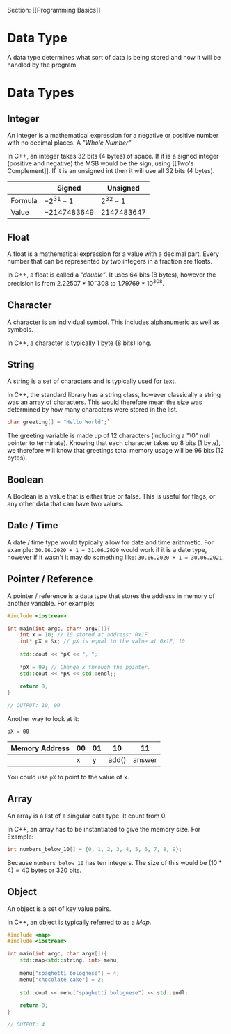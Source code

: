 Section: [[Programming Basics]]

# Data Type
A data type determines what sort of data is being stored and how it will be handled by the program.

# Data Types
## Integer
An integer is a mathematical expression for a negative or positive number with no decimal places. A *"Whole Number"*

In C++, an integer takes 32 bits (4 bytes) of space.
If it is a signed integer (positive and negative) the MSB would be the sign, using [[Two's Complement]].
If it is an unsigned int then it will use all 32 bits (4 bytes).

|  | Signed | Unsigned |
|---|---|---|
| Formula | $-2^{31} - 1$ | $2^{32} - 1$ |
| Value | $-2147483649$ | $2147483647$ |

## Float
A float is a mathematical expression for a value with a decimal part. Every number that can be represented by two integers in a fraction are floats.

In C++, a float is called a *"double"*. It uses 64 bits (8 bytes), however the precision is from $2.22507 * 10^-308$ to $1.79769 * 10^308.$

## Character
A character is an individual symbol. This includes alphanumeric as well as symbols.

In C++, a character is typically 1 byte (8 bits) long.

## String
A string is a set of characters and is typically used for text.

In C++, the standard library has a string class, however classically a string was an array of characters. This would therefore mean the size was determined by how many characters were stored in the list.

``` cpp
char greeting[] = "Hello World";`
```
The greeting variable is made up of 12 characters (including a "\0" null pointer to terminate).
Knowing that each character takes up 8 bits (1 byte), we therefore will know that greetings total memory usage will be 96 bits (12 bytes).

## Boolean
A Boolean is a value that is either true or false. This is useful for flags, or any other data that can have two values.

## Date / Time
A date / time type would typically allow for date and time arithmetic. For example: `30.06.2020 + 1 = 31.06.2020` would work if it is a date type, however if it wasn't it may do something like: `30.06.2020 + 1 = 30.06.2021`.

## Pointer / Reference
A pointer / reference is a data type that stores the address in memory of another variable. For example:
```cpp
#include <iostream>

int main(int argc, char* argv[]){
	int x = 10; // 10 stored at address: 0x1F
	int* pX = &x; // pX is equal to the value at 0x1F, 10.
	
	std::cout << *pX << ", ";
	
	*pX = 99; // Change x through the pointer.
	std::cout << *pX << std::endl;;
	
	return 0;
}

// OUTPUT: 10, 99
```

Another way to look at it:

`pX = 00`

|Memory Address|00|01|10|11|
|-|-|-|-|-|
||x|y|add()|answer|

You could use `pX` to point to the value of x.

## Array
An array is a list of a singular data type. It count from 0.

In C++, an array has to be instantiated to give the memory size. For Example:
```cpp
int numbers_below_10[] = {0, 1, 2, 3, 4, 5, 6, 7, 8, 9};
```

Because `numbers_below_10` has ten integers. The size of this would be $(10*4)= 40$ bytes or 320 bits.

## Object
An object is a set of key value pairs.

In C++, an object is typically referred to as a *Map*.
```cpp
#include <map>
#include <iostream>

int main(int argc, char argv[]){
	std::map<std::string, int> menu;
	
	menu["spaghetti bolognese"] = 4;
	menu["chocolate cake"] = 2;
	
	std::cout << menu["spaghetti bolognese"] << std::endl;
	
	return 0;
}

// OUTPUT: 4
```